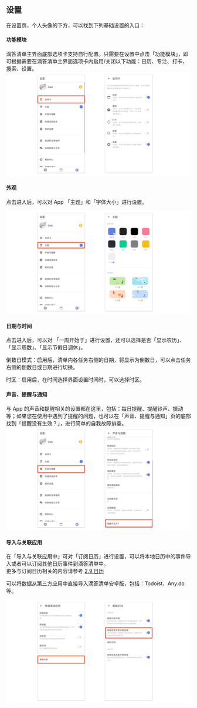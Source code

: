 ## 设置

在设置页，个人头像的下方，可以找到下列基础设置的入口：

#### 功能模块
滴答清单主界面底部选项卡支持自行配置。只需要在设置中点击「功能模块」，即可根据需要在滴答清单主界面选项卡内启用/关闭以下功能：日历、专注、打卡、搜索、设置。
![tabbarand](../images/android/setting/tabbarand.png)

#### 外观
点击进入后，可以对 App 「主题」和「字体大小」进行设置。

![andtheme](../images/android/setting/andtheme.png)

#### 日期与时间
点击进入后，可以对 「一周开始于」进行设置，还可以选择是否「显示农历」、「显示周数」、「显示节假日调休」。

倒数日模式：启用后，清单内各任务右侧的日期，将显示为倒数日，可以点击任务右侧的倒数日或日期进行切换。

时区：启用后，在时间选择界面设置时间时，可以选择时区。

#### 声音、提醒与通知
与 App 的声音和提醒相关的设置都在这里，包括：每日提醒、提醒铃声、振动等；如果您在使用中遇到了提醒的问题，也可以在「声音、提醒与通知」页的底部找到「提醒没有生效？」，进行简单的自我故障排查。
![remindernotworking](../images/android/setting/remindernotworking.png)

#### 导入与关联应用
在「导入与关联应用中」可对「订阅日历」进行设置，可以将本地日历中的事件导入或者可以订阅其他日历事件到滴答清单中。<br >更多与订阅日历相关的内容请参考 [2.9.日历](../android/calendar.md)

可以将数据从第三方应用中直接导入滴答清单安卓版，包括：Todoist、Any.do等。

![smartdateand](../images/android/setting/smartdateand.png)




